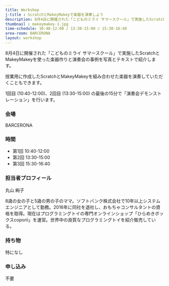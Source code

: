 ```yaml
---
title: Workshop
j-title : ScratchとMakeyMakeyで楽器を演奏しよう
description: 8月4日に開催された「こどものミライ サマースクール」で実施したScratchとMakeyMakeyを使った楽器作りと演奏会の事例を写真とテキストで紹介します。授業用に作成したScratchとMakeyMakeyを組み合わせた楽器を演奏していただくこともできます。1回目 (10:40-12:00)、2回目 (13:30-15:00) の最後の15分で「演奏会デモンストレーション」を行います。
thumbnail : makeymakey-1.jpg
time-schedule: 10:40-12:00 / 13:30-15:00 / 15:30-16:40
area-room: BARCERONA
layout: workshop
---
```


8月4日に開催された「こどものミライ サマースクール」で実施したScratchとMakeyMakeyを使った楽器作りと演奏会の事例を写真とテキストで紹介します。

授業用に作成したScratchとMakeyMakeyを組み合わせた楽器を演奏していただくこともできます。

1回目 (10:40-12:00)、2回目 (13:30-15:00) の最後の15分で「演奏会デモンストレーション」を行います。

### 会場
BARCERONA

### 時間
- 第1回 10:40-12:00 
- 第2回 13:30-15:00
- 第3回 15:30-16:40

### 担当者プロフィール
丸山 絢子

8歳の女の子と5歳の男の子のママ。ソフトバンク株式会社で10年以上システムエンジニアとして勤務。2016年に同社を退社し、おもちゃコンサルタントの資格を取得。現在はプログラミングトイの専門オンラインショップ「ひらめきボックスcoporii」を運営。世界中の良質なプログラミングトイを紹介販売している。


### 持ち物
特になし

### 申し込み
不要
